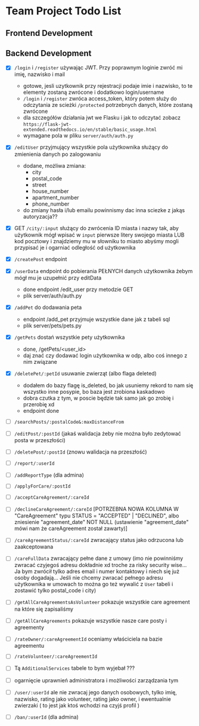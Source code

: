 # Team Project Todo List

## Frontend Development

## Backend Development

- [x] `/login` i `/register` używając JWT. Przy poprawnym loginie zwróć mi imię, nazwisko i mail
  - gotowe, jesli uzytkownik przy rejestracji podaje imie i nazwisko, to te elementy zostaną zwrócone i dodatkowo login/username
  - `/login` i `/register` zwróca access_token, który potem służy do odczytania ze scieżki `/protected` potrzebnych danych, które zostaną zwrócone
  - dla szczegółów działania jwt we Flasku i jak to odczytać zobacz `https://flask-jwt-extended.readthedocs.io/en/stable/basic_usage.html`
  - wymagane pola w pliku `server/auth/auth.py`
  
- [x] `/editUser` przyjmujący wszystkie pola użytkownika służący do zmienienia danych po zalogowaniu
  - dodane, możliwa zmiana:
    - city
    - postal_code
    - street
    - house_number
    - apartment_number
    - phone_number
  - do zmiany hasła i/lub emailu powinnismy dac inna sciezke z jakąs autoryzacja??
- [x] GET `/city/:input` służący do zwrócenia ID miasta i nazwy tak, aby użytkownik mógł wpisać w `input` pierwsze litery swojego miasta LUB kod pocztowy i znajdziemy mu w słowniku to miasto abyśmy mogli przypisać je i ogarniać odległość od użytkownika
- [x] `/createPost` endpoint
- [x] `/userData` endpoint do pobierania PEŁNYCH danych użytkownika żebym mógł mu je uzupełnić przy editData
  - done endpoint /edit_user przy metodzie GET
  - plik server/auth/auth.py
- [x] `/addPet` do dodawania peta
  - endpoint /add_pet przyjmuje wszystkie dane jak z tabeli sql
  - plik server/pets/pets.py
- [x] `/getPets` dostań wszystkie pety użytkownika
  - done, /getPets/<user_id>
  - daj znać czy dodawać login użytkownika w odp, albo coś innego z nim związane
- [x] `/deletePet/:petId` usuwanie zwierząt (albo flaga deleted)
  - dodałem do bazy flagę is_deleted, bo jak usuniemy rekord to nam się wszystko inne posypie, bo baza jest zrobiona kaskadowo
  - dobra czutka z tym, w poscie będzie tak samo jak go zrobię i przerobię xd
  - endpoint done
- [ ] `/searchPosts/:postalCode&:maxDistanceFrom`
- [ ] `/editPost/:postId` (jakaś walidacja żeby nie można było zedytować posta w przeszłości)
- [ ] `/deletePost/:postId` (znowu walidacja na przeszłość)
- [ ] `/report/:userId`
- [ ] `/addReportType` (dla admina)
- [ ] `/applyForCare/:postId`
- [ ] `/acceptCareAgreement/:careId`
- [ ] `/declineCareAgreement/:careId` [POTRZEBNA NOWA KOLUMNA W "CareAgreement" typu STATUS = "ACCEPTED" | "DECLINED", albo zniesienie "agreement_date" NOT NULL  (ustawienie "agreement_date" mówi nam że careAgreement został zawarty)]
- [ ] `/careAgreementStatus/:careId` zwracający status jako odrzucona lub zaakceptowana
- [ ] `/careFullData` zwracający pełne dane z umowy (imo nie powinniśmy zwracać czyjegoś adresu dokładnie xd troche za risky security wise... Ja bym zwrócił tylko adres email i numer kontaktowy i niech się już osoby dogadają... Jeśli nie chcemy zwracać pełnego adresu użytkownika w umowach to można go też wywalić z `User` tabeli i zostawić tylko postal_code i city)
- [ ] `/getAllCareAgreementsAsVolunteer` pokazuje wszystkie care agreement na które się zapisaliśmy
- [ ] `/getAllCareAgreements` pokazuje wszystkie nasze care posty i agreementy
- [ ] `/rateOwner/:careAgreementId` oceniamy właściciela na bazie agreementu
- [ ] `/rateVolunteer/:careAgreementId`
- [ ] Tą `AdditionalServices` tabele to bym wyjebał ???
- [ ] ogarnięcie uprawnień administratora i możliwości zarządzania tym
- [ ] `/user/:userId` ale nie zwracaj jego danych osobowych, tylko imię, nazwisko, rating jako volunteer, rating jako owner, i ewentualnie zwierzaki ( to jest jak ktoś wchodzi na czyjś profil )
- [ ] `/ban/:userId` (dla admina)
